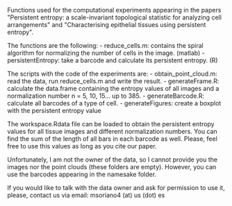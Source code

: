 Functions used for the computational experiments appearing in the papers
"Persistent entropy: a scale-invariant topological statistic for analyzing
cell arrangements" and "Characterising epithelial tissues using persistent
entropy".

The functions are the following:
    - reduce_cells.m: contains the spiral algorithm for normalizing the 
    number of cells in the image. (matlab)
    - persistentEntropy: take a barcode and calculate its persistent
    entropy. (R)

The scripts with the code of the experiments are:
    - obtain_point_cloud.m: read the data, run reduce_cells.m and write
    the result.
    - generateFrame.R: calculate the data.frame containing the entropy
    values of all images and a normalization number n = 5, 10, 15... up to
    385.
        - generateBarcode.R: calculate all barcodes of a type of cell.
    - generateFigures: create a boxplot with the persistent entropy value
    
The workspace.Rdata file can be loaded to obtain the persistent entropy 
values for all tissue images and different normalization numbers. You can find 
the sum of the length of all bars in each barcode as well. Please, feel 
free to use this values as long as you cite our paper.

Unfortunately, I am not the owner of the data, so I cannot provide you the
images nor the point clouds (these folders are empty). However, you
can use the barcodes appearing in the namesake folder.

If you would like to talk with the data owner and ask for permission to 
use it, please, contact us via email: msoriano4 (at) us (dot) es
